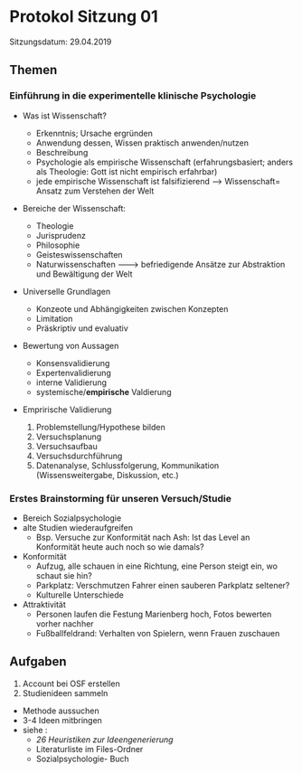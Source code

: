 # Protokol Sitzung 01 #

Sitzungsdatum: 29.04.2019
    
## Themen ##

### Einführung in die experimentelle klinische Psychologie ###

- Was ist Wissenschaft?
    + Erkenntnis; Ursache ergründen
    + Anwendung dessen, Wissen praktisch anwenden/nutzen 
    + Beschreibung 
    + Psychologie als empirische Wissenschaft (erfahrungsbasiert; anders        als Theologie: Gott ist nicht empirisch erfahrbar)
    + jede empirische Wissenschaft ist falsifizierend 
--> Wissenschaft= Ansatz zum Verstehen der Welt 

- Bereiche der Wissenschaft: 
    + Theologie
    + Jurisprudenz
    + Philosophie
    + Geisteswissenschaften 
    + Naturwissenschaften 
---> befriedigende Ansätze zur Abstraktion und Bewältigung der Welt 

- Universelle Grundlagen 
    + Konzeote und Abhängigkeiten zwischen Konzepten 
    + Limitation 
    + Präskriptiv und evaluativ 

- Bewertung von Aussagen 
    + Konsensvalidierung 
    + Expertenvalidierung
    + interne Validierung
    + systemische/**empirische** Valdierung 

- Emprirische Validierung
    1. Problemstellung/Hypothese bilden 
    2. Versuchsplanung 
    3. Versuchsaufbau 
    4. Versuchsdurchführung 
    5. Datenanalyse, Schlussfolgerung, Kommunikation (Wissensweitergabe,         Diskussion, etc.)


### Erstes Brainstorming für unseren Versuch/Studie ###
- Bereich Sozialpsychologie 
- alte Studien wiederaufgreifen
    + Bsp. Versuche zur Konformität nach Ash: Ist das Level an Konformität       heute auch noch so wie damals? 
- Konformität
    + Aufzug, alle schauen in eine Richtung, eine Person steigt ein, wo         schaut sie hin?
    + Parkplatz: Verschmutzen Fahrer einen sauberen Parkplatz seltener?
    + Kulturelle Unterschiede 
- Attraktivität
    + Personen laufen die Festung Marienberg hoch, Fotos bewerten vorher        nachher
    + Fußballfeldrand: Verhalten von Spielern, wenn Frauen zuschauen 

    
## Aufgaben ##

1. Account bei OSF erstellen
2. Studienideen sammeln 
- Methode aussuchen
- 3-4 Ideen mitbringen 
- siehe :
    + *26 Heuristiken zur Ideengenerierung*
    + Literaturliste im Files-Ordner 
    + Sozialpsychologie- Buch 
